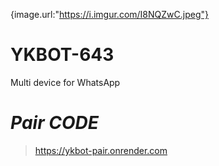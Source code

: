 {image.url:"https://i.imgur.com/I8NQZwC.jpeg"}
# YKBOT-643
Multi device for WhatsApp
# *Pair CODE*
> https://ykbot-pair.onrender.com
